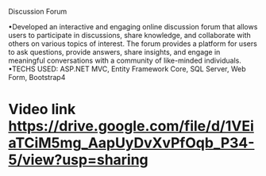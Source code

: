 Discussion Forum

•Developed an interactive and engaging online discussion
forum that allows users to participate in discussions,
share knowledge, and collaborate with others on various
topics of interest. The forum provides a platform for
users to ask questions, provide answers, share insights,
and engage in meaningful conversations with a
community of like-minded individuals.
•TECHS USED: ASP.NET MVC, Entity Framework Core, SQL
Server, Web Form, Bootstrap4

# Video link https://drive.google.com/file/d/1VEiaTCiM5mg_AapUyDvXvPfOqb_P34-5/view?usp=sharing


